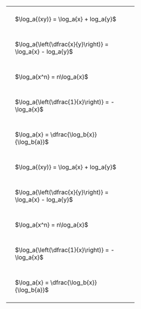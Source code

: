 ---
---

#  
<br>
<style type="text/css">
#T_22fba th.col_heading {
  text-align: left;
  font-size: 1em;
}
#T_22fba td {
  text-align: left;
  font-size: 1em;
  padding: 1.5em;
}
#T_22fba_row0_col0, #T_22fba_row1_col0, #T_22fba_row2_col0, #T_22fba_row3_col0, #T_22fba_row4_col0, #T_22fba_row5_col0, #T_22fba_row6_col0, #T_22fba_row7_col0, #T_22fba_row8_col0, #T_22fba_row9_col0 {
  width: 300px;
  white-space: pre-wrap;
}
</style>
<table id="T_22fba">
  <thead>
  </thead>
  <tbody>
    <tr>
      <td id="T_22fba_row0_col0" class="data row0 col0" >$\log_a{(xy)} = \log_a{x} + log_a{y}$</td>
    </tr>
    <tr>
      <td id="T_22fba_row1_col0" class="data row1 col0" >$\log_a{\left(\dfrac{x}{y}\right)} = \log_a{x} - log_a{y}$</td>
    </tr>
    <tr>
      <td id="T_22fba_row2_col0" class="data row2 col0" >$\log_a{x^n} = n\log_a{x}$</td>
    </tr>
    <tr>
      <td id="T_22fba_row3_col0" class="data row3 col0" >$\log_a{\left(\dfrac{1}{x}\right)} = -\log_a{x}$</td>
    </tr>
    <tr>
      <td id="T_22fba_row4_col0" class="data row4 col0" >$\log_a{x} = \dfrac{\log_b{x}}{\log_b{a}}$</td>
    </tr>
    <tr>
      <td id="T_22fba_row5_col0" class="data row5 col0" >$\log_a{(xy)} = \log_a{x} + log_a{y}$</td>
    </tr>
    <tr>
      <td id="T_22fba_row6_col0" class="data row6 col0" >$\log_a{\left(\dfrac{x}{y}\right)} = \log_a{x} - log_a{y}$</td>
    </tr>
    <tr>
      <td id="T_22fba_row7_col0" class="data row7 col0" >$\log_a{x^n} = n\log_a{x}$</td>
    </tr>
    <tr>
      <td id="T_22fba_row8_col0" class="data row8 col0" >$\log_a{\left(\dfrac{1}{x}\right)} = -\log_a{x}$</td>
    </tr>
    <tr>
      <td id="T_22fba_row9_col0" class="data row9 col0" >$\log_a{x} = \dfrac{\log_b{x}}{\log_b{a}}$</td>
    </tr>
  </tbody>
</table>
